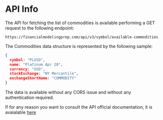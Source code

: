 # API Info

The API for fetching the list of commodities is available performing a GET request to the following endpoint:

```
https://financialmodelingprep.com/api/v3/symbol/available-commodities
```

The Commodities data structure is represented by the following sample:

```json
{
  symbol: "PLUSD", 
  name: "Platinum Apr 20", 
  currency: "USD", 
  stockExchange: "NY Mercantile", 
  exchangeShortName: "COMMODITY"
}
```

The data is available without any CORS issue and without any authentication required.

If for any reason you want to consult the API official documentation, it is avaialable [here](https://financialmodelingprep.com/developer/docs/#Most-of-the-Major-Commodities-(Gold,-Silver,-Oil))
